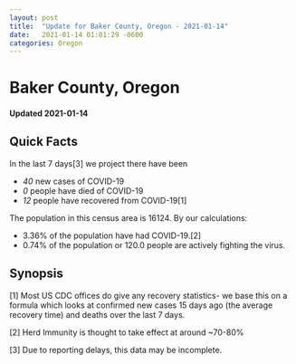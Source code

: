 ```yaml
---
layout: post
title:  "Update for Baker County, Oregon - 2021-01-14"
date:   2021-01-14 01:01:29 -0600
categories: Oregon
---
```


# Baker County, Oregon
#### Updated 2021-01-14

## Quick Facts

In the last 7 days[3] we project there have been
- *40* new cases of COVID-19
- *0* people have died of COVID-19
- *12* people have recovered from COVID-19[1]

The population in this census area is 16124. By our calculations:
- 3.36% of the population have had COVID-19.[2]
- 0.74% of the population or 120.0 people are actively fighting the virus.

## Synopsis




[1] Most US CDC offices do give any recovery statistics- we base this on a formula which looks at confirmed new cases
15 days ago (the average recovery time) and deaths over the last 7 days.

[2] Herd Immunity is thought to take effect at around ~70-80%

[3] Due to reporting delays, this data may be incomplete.
 
    